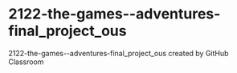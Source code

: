 # 2122-the-games--adventures-final_project_ous
2122-the-games--adventures-final_project_ous created by GitHub Classroom
